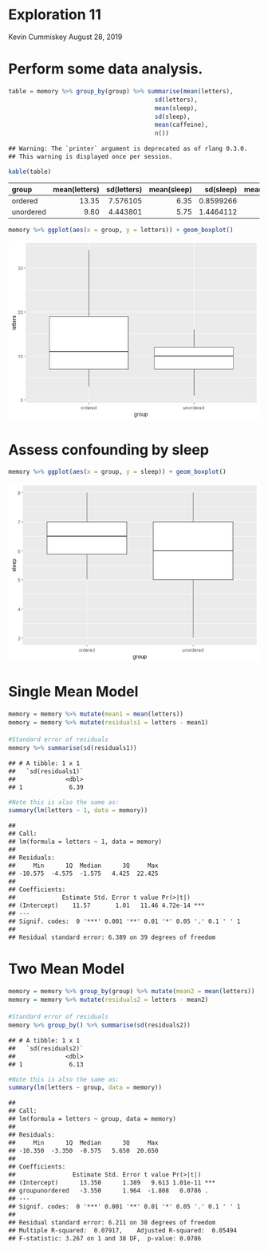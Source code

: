 Exploration 11
================
Kevin Cummiskey
August 28, 2019

Perform some data analysis.
===========================

``` r
table = memory %>% group_by(group) %>% summarise(mean(letters),
                                         sd(letters),
                                         mean(sleep),
                                         sd(sleep),
                                         mean(caffeine),
                                         n())
```

    ## Warning: The `printer` argument is deprecated as of rlang 0.3.0.
    ## This warning is displayed once per session.

``` r
kable(table)
```

| group     |  mean(letters)|  sd(letters)|  mean(sleep)|  sd(sleep)|  mean(caffeine)|  n()|
|:----------|--------------:|------------:|------------:|----------:|---------------:|----:|
| ordered   |          13.35|     7.576105|         6.35|  0.8599266|            0.35|   20|
| unordered |           9.80|     4.443801|         5.75|  1.4464112|            0.55|   20|

``` r
memory %>% ggplot(aes(x = group, y = letters)) + geom_boxplot()
```

![](Exploration_11_files/figure-markdown_github/unnamed-chunk-1-1.png)

Assess confounding by sleep
===========================

``` r
memory %>% ggplot(aes(x = group, y = sleep)) + geom_boxplot()
```

![](Exploration_11_files/figure-markdown_github/unnamed-chunk-2-1.png)

Single Mean Model
=================

``` r
memory = memory %>% mutate(mean1 = mean(letters))
memory = memory %>% mutate(residuals1 = letters - mean1)

#Standard error of residuals
memory %>% summarise(sd(residuals1))
```

    ## # A tibble: 1 x 1
    ##   `sd(residuals1)`
    ##              <dbl>
    ## 1             6.39

``` r
#Note this is also the same as:
summary(lm(letters ~ 1, data = memory))
```

    ## 
    ## Call:
    ## lm(formula = letters ~ 1, data = memory)
    ## 
    ## Residuals:
    ##     Min      1Q  Median      3Q     Max 
    ## -10.575  -4.575  -1.575   4.425  22.425 
    ## 
    ## Coefficients:
    ##             Estimate Std. Error t value Pr(>|t|)    
    ## (Intercept)    11.57       1.01   11.46 4.72e-14 ***
    ## ---
    ## Signif. codes:  0 '***' 0.001 '**' 0.01 '*' 0.05 '.' 0.1 ' ' 1
    ## 
    ## Residual standard error: 6.389 on 39 degrees of freedom

Two Mean Model
==============

``` r
memory = memory %>% group_by(group) %>% mutate(mean2 = mean(letters))
memory = memory %>% mutate(residuals2 = letters - mean2)

#Standard error of residuals
memory %>% group_by() %>% summarise(sd(residuals2))
```

    ## # A tibble: 1 x 1
    ##   `sd(residuals2)`
    ##              <dbl>
    ## 1             6.13

``` r
#Note this is also the same as:
summary(lm(letters ~ group, data = memory))
```

    ## 
    ## Call:
    ## lm(formula = letters ~ group, data = memory)
    ## 
    ## Residuals:
    ##     Min      1Q  Median      3Q     Max 
    ## -10.350  -3.350  -0.575   5.650  20.650 
    ## 
    ## Coefficients:
    ##                Estimate Std. Error t value Pr(>|t|)    
    ## (Intercept)      13.350      1.389   9.613 1.01e-11 ***
    ## groupunordered   -3.550      1.964  -1.808   0.0786 .  
    ## ---
    ## Signif. codes:  0 '***' 0.001 '**' 0.01 '*' 0.05 '.' 0.1 ' ' 1
    ## 
    ## Residual standard error: 6.211 on 38 degrees of freedom
    ## Multiple R-squared:  0.07917,    Adjusted R-squared:  0.05494 
    ## F-statistic: 3.267 on 1 and 38 DF,  p-value: 0.0786
